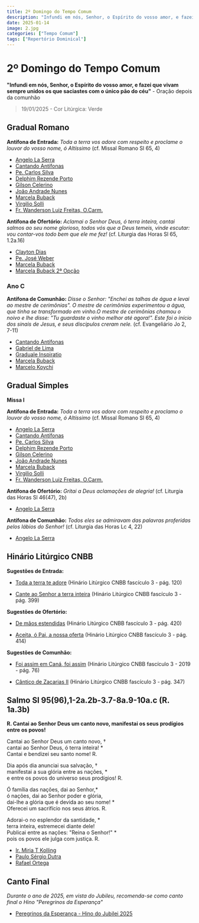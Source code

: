 ```yaml
---
title: 2º Domingo do Tempo Comum
description: "Infundi em nós, Senhor, o Espírito do vosso amor, e fazei que vivam sempre unidos os que saciastes com o único pão do céu"
date: 2025-01-14
image: 2.jpg
categories: ["Tempo Comum"]
tags: ["Repertório Dominical"]
---
```

# 2º Domingo do Tempo Comum

**"Infundi em nós, Senhor, o Espírito do vosso amor, e fazei que vivam sempre unidos os que saciastes com o único pão do céu"** - Oração depois da comunhão

> 19/01/2025 - Cor Litúrgica: Verde

## Gradual Romano

**Antífona de Entrada:** _Toda a terra vos adore com respeito e proclame o louvor do vosso nome, ó Altíssimo_ (cf. Missal Romano Sl 65, 4)

- [Angelo La Serra](https://youtu.be/Mr6WYcYTquE)
- [Cantando Antífonas](https://youtu.be/C8wcQ-1h80U)
- [Pe. Carlos Silva](https://youtu.be/SC3mmOtU_WU)
- [Delphim Rezende Porto](https://youtu.be/4Fk1SNadPKo)
- [Gilson Celerino](https://youtu.be/S4sjLQRl5ZI)
- [João Andrade Nunes](https://ocantonaliturgia.pt/obras/746/Toda-a-terra-Vos-adore-J-A-Nunes)
- [Marcela Buback](https://youtu.be/_vEwgtNtPg8)
- [Virgilio Solli](https://youtu.be/hCLY5dIOaC8)
- [Fr. Wanderson Luiz Freitas, O.Carm.](https://youtu.be/sgzYY9yk804)

**Antífona de Ofertório:** _Aclamai o Senhor Deus, ó terra inteira, cantai salmos ao seu nome glorioso, todos vós que a Deus temeis, vinde escutar: vou contar-vos todo bem que ele me fez!_ (cf. Liturgia das Horas Sl 65, 1.2a.16)

- [Clayton Dias](https://youtu.be/tj71uziOWS8)
- [Pe. José Weber](https://youtu.be/02faacryHnA)
- [Marcela Buback](https://youtu.be/YRrHgMG5JqQ)
- [Marcela Buback 2ª Opção](https://youtu.be/hgQkps7KMOo)

### Ano C

**Antífona de Comunhão:** _Disse o Senhor: "Enchei as talhas de água e levai ao mestre de cerimônias". O mestre de cerimônias experimentou a água, que tinha se transformado em vinho.O mestre de cerimônias chamou o noivo e lhe disse: "Tu guardaste o vinho melhor até agora!". Este foi o início dos sinais de Jesus, e seus discipulos creram nele._ (cf. Evangeliário Jo 2, 7-11)

- [Cantando Antífonas](https://youtu.be/IdO52YHnjJ0?si=joysf9Kn13f3EFZj)
- [Gabriel de Lima](https://youtu.be/vptpcKU-g7k?si=eu7DmS90ZPXAFTnd)
- [Graduale Inspiratio](https://youtu.be/ndrpRWknAAk?si=W8IIvpPKcRSNy3wy)
- [Marcela Buback](https://youtu.be/ztQbzJrK-CM?si=_arvKtHxBIWtyVgL)
- [Marcelo Koychi](https://youtu.be/n5PbOyb518Q?si=e10zvMBW3_egXVPi)

<!--
### Ano A

**Antífona de Comunhão:** _Com a vossa vitória então exultaremos, levantando as bandeiras em nome do Senhor._ (cf. Liturgia das Horas Sl 19, 6ab)

- [Cantando Antífonas](https://youtu.be/W4CZzKsDGOc)
- [Clayton Dias](https://youtu.be/0s45R1G6TKA)
- [Marcela Buback](https://youtu.be/y7s7aJLmIlg)
- [Mosteiro da Ressureição - Ponta Grossa/PR](https://youtu.be/L6PTAygTDVQ)

### Ano B

**Antífona de Comunhão:** _Disse André a Simão, seu irmão: "Encontramos o Messias, o Cristo", e depois o conduziu a Jesus_ (cf. Bíblia CNBB Jo 1, 41-42)

- [Gabriel de Lima](https://youtu.be/q3UyDT8XBK8?si=URK5XU2aBuKkLXF1)
- [Gilson Celerino](https://youtu.be/HtSMyI9SwxQ?si=rlVFnrQCC_Th8gM-)
- [Graduale Inspiratio](https://youtu.be/0a10zYzVayg?si=oHvWjb0ecD3p-4hg)
- [Marcela Buback](https://youtu.be/UOdQmQLl3aY?si=ThRiNJB7c_jBKSIF)
- [Mônica Siqueira](https://youtu.be/ojVwH5ecL38?si=sIHLcWx0q-PYH-i9)
-->

## Gradual Simples

**Missa I**

**Antífona de Entrada:** _Toda a terra vos adore com respeito e proclamo o louvor do vosso nome, ó Altíssimo_ (cf. Missal Romano Sl 65, 4)

- [Angelo La Serra](https://youtu.be/Mr6WYcYTquE)
- [Cantando Antífonas](https://youtu.be/C8wcQ-1h80U)
- [Pe. Carlos Silva](https://youtu.be/SC3mmOtU_WU)
- [Delphim Rezende Porto](https://youtu.be/4Fk1SNadPKo)
- [Gilson Celerino](https://youtu.be/S4sjLQRl5ZI)
- [João Andrade Nunes](https://ocantonaliturgia.pt/obras/746/Toda-a-terra-Vos-adore-J-A-Nunes)
- [Marcela Buback](https://youtu.be/_vEwgtNtPg8)
- [Virgilio Solli](https://youtu.be/hCLY5dIOaC8)
- [Fr. Wanderson Luiz Freitas, O.Carm.](https://youtu.be/sgzYY9yk804)

**Antífona de Ofertório:** _Gritai a Deus aclamações de alegria!_ (cf. Liturgia das Horas Sl 46(47), 2b)

- [Angelo La Serra](https://youtu.be/p7l-pyandfQ)

**Antífona de Comunhão:** _Todos eles se admiravam das palavras proferidas pelos lábios do Senhor!_ (cf. Liturgia das Horas Lc 4, 22)

- [Angelo La Serra](https://youtu.be/7iuD_MvBCr4)

## Hinário Litúrgico CNBB

**Sugestões de Entrada:**

- [Toda a terra te adore](https://youtu.be/4AgEFpEzwKI?si=renAgaqOzhFy4NTC)
(Hinário Litúrgico CNBB fascículo 3 - pág. 120)

- [Cante ao Senhor a terra inteira](https://youtu.be/JEeM7WAxfIk)
(Hinário Litúrgico CNBB fascículo 3 - pág. 399)

**Sugestões de Ofertório:**

- [De mãos estendidas](https://youtu.be/qVM-dutm_As?si=xJ-mdhbMQP2pr4hV)
(Hinário Litúrgico CNBB fascículo 3 - pág. 420)

- [Aceita, ó Pai, a nossa oferta](https://1drv.ms/u/s!AtE1n6ZIXolwkqUXbsuJ7zjHBj_d2Q)
(Hinário Litúrgico CNBB fascículo 3 - pág. 414)

**Sugestões de Comunhão:**

- [Foi assim em Caná, foi assim](https://1drv.ms/u/s!AtE1n6ZIXolwl-c9lcjAgKK7eP4rBQ?e=qTlY1p)
(Hinário Litúrgico CNBB fascículo 3 - 2019 - pág. 76)

- [Cântico de Zacarias II](https://youtu.be/-SouswZmuW4)
(Hinário Litúrgico CNBB fascículo 3 - pág. 347)

<!-- Ano B
[És Jesus, o Cordeiro de Deus](https://youtu.be/VWRZiD4sXs8)
(Hinário Litúrgico CNBB fascículo 3 - pág. 247)

[Eis aqui o Cordeiro de Deus](https://youtu.be/WYe3bUJB_HM)
(Pe. José Weber, SVD - Cantos do Evangelho vol. 5)
%%

## Salmo - Sl 39(40),2.4ab.7-8a.8b-9.10 (R.8a.9a)

**R.:** **Eu disse: Eis que venho, Senhor, com prazer faço a vossa vontade!**

Esperando, esperei no Senhor,*
e inclinando-se, ouviu meu clamor.
Canto novo ele pôs em meus lábios,*
um poema em louvor ao Senhor. R.

Sacrifício e oblação não quisestes,*
mas abristes, Senhor, meus ouvidos;
não pedistes ofertas nem vítimas,*
holocaustos por nossos pecados. R.

E então eu vos disse: "Eis que venho!"*
Sobre mim está escrito no livro:
"Com prazer faço a vossa vontade,*
guardo em meu coração vossa lei!" R.

Boas-novas de vossa justiça †
anunciei numa grande assembleia;*
vós sabeis: não fechei os meus lábios! R

- [Pe. José Weber, SVD](https://youtu.be/C4lqGA1YRZw?si=XTdA7Er3EPvOHkUF)
- [Marcela Buback](https://youtu.be/vidnkNyaRII)
- [Paulo Neto](https://youtu.be/Qp8IxpXEXbk?t=75)
-->

## Salmo Sl 95(96),1-2a.2b-3.7-8a.9-10a.c (R. 1a.3b)

**R. Cantai ao Senhor Deus um canto novo, manifestai os seus prodígios entre os povos!**

Cantai ao Senhor Deus um canto novo, † <br />
cantai ao Senhor Deus, ó terra inteira! \*<br />
Cantai e bendizei seu santo nome! R.<br />

Dia após dia anunciai sua salvação, †<br />
manifestai a sua glória entre as nações, \*<br />
e entre os povos do universo seus prodígios! R.<br />

Ó família das nações, dai ao Senhor,\*<br />
ó nações, dai ao Senhor poder e glória,<br />
dai-lhe a glória que é devida ao seu nome! \*<br />
Oferecei um sacrifício nos seus átrios. R.<br />

Adorai-o no esplendor da santidade, \*<br />
terra inteira, estremecei diante dele!<br />
Publicai entre as nações: "Reina o Senhor!" \*<br />
pois os povos ele julga com justiça. R.<br />

- [Ir. Miria T Kolling](https://1drv.ms/u/s!AtE1n6ZIXolwl-c-GTozLyq6ci6_kA?e=DX2565)
- [Paulo Sérgio Dutra](https://youtu.be/6Mbcwj5MWQA?si=fnmYTGt9e80ucpaz)
- [Rafael Ortega](https://youtu.be/1BLAlYMh2To?si=zAVi_nGjoUBVjPdH&t=184)

## Canto Final

_Durante o ano de 2025, em vista do Jubileu, recomenda-se como canto final o Hino "Peregrinos da Esperança"_

- [Peregrinos da Esperança - Hino do Jubilei 2025](https://youtu.be/QeRyYOfEpIw?si=1dyuBra13doHm5Kh)
